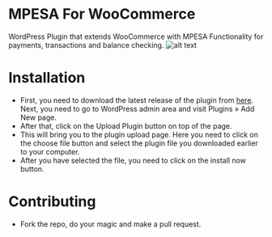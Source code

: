 # MPESA For WooCommerce
WordPress Plugin that extends WooCommerce with MPESA Functionality for payments, transactions and balance checking.
![alt text](https://user-images.githubusercontent.com/14233942/31839718-fefe17ca-b5ea-11e7-9afa-95fa395a8e43.png)

# Installation
* First, you need to download the latest release of the plugin from [here](https://github.com/maukoese/wc-mpesa/releases). Next, you need to go to WordPress admin area and visit Plugins » Add New page.
* After that, click on the Upload Plugin button on top of the page.
* This will bring you to the plugin upload page. Here you need to click on the choose file button and select the plugin file you downloaded earlier to your computer.
* After you have selected the file, you need to click on the install now button.

# Contributing
* Fork the repo, do your magic and make a pull request.